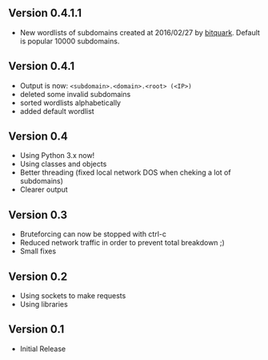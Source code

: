 ## Version 0.4.1.1

* New wordlists of subdomains created at 2016/02/27 by [bitquark](https://github.com/bitquark/dnspop/tree/master/results).
  Default is popular 10000 subdomains.

## Version 0.4.1

* Output is now: ```<subdomain>.<domain>.<root> (<IP>)```
* deleted some invalid subdomains
* sorted wordlists alphabetically
* added default wordlist

## Version 0.4

* Using Python 3.x now!
* Using classes and objects
* Better threading (fixed local network DOS when cheking a lot of subdomains)
* Clearer output

## Version 0.3

* Bruteforcing can now be stopped with ctrl-c
* Reduced network traffic in order to prevent total breakdown ;)
* Small fixes

## Version 0.2

* Using sockets to make requests
* Using libraries

## Version 0.1

* Initial Release
